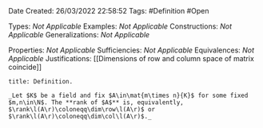 <br />
<br />

Date Created: 26/03/2022 22:58:52
Tags: #Definition #Open

Types: _Not Applicable_
Examples: _Not Applicable_
Constructions: _Not Applicable_
Generalizations: _Not Applicable_

Properties: _Not Applicable_
Sufficiencies: _Not Applicable_
Equivalences: _Not Applicable_
Justifications: [[Dimensions of row and column space of matrix coincide]]

``` ad-Definition
title: Definition.

_Let $K$ be a field and fix $A\in\mat{m\times n}{K}$ for some fixed $m,n\in\N$. The **rank of $A$** is, equivalently, $\rank\l(A\r)\coloneqq\dim\row\l(A\r)$ or $\rank\l(A\r)\coloneqq\dim\col\l(A\r)$._

```

